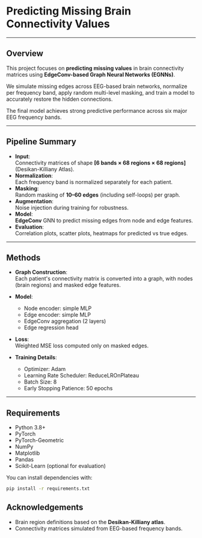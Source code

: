 
# Predicting Missing Brain Connectivity Values

---

## Overview
This project focuses on **predicting missing values** in brain connectivity matrices using **EdgeConv-based Graph Neural Networks (EGNNs)**.

We simulate missing edges across EEG-based brain networks, normalize per frequency band, apply random multi-level masking, and train a model to accurately restore the hidden connections.

The final model achieves strong predictive performance across six major EEG frequency bands.

---

## Pipeline Summary
- **Input**:  
  Connectivity matrices of shape **[6 bands × 68 regions × 68 regions]** (Desikan-Killiany Atlas).
- **Normalization**:  
  Each frequency band is normalized separately for each patient.
- **Masking**:  
  Random masking of **10–60 edges** (including self-loops) per graph.
- **Augmentation**:  
  Noise injection during training for robustness.
- **Model**:  
  **EdgeConv** GNN to predict missing edges from node and edge features.
- **Evaluation**:  
  Correlation plots, scatter plots, heatmaps for predicted vs true edges.

---


## Methods

- **Graph Construction**:  
  Each patient's connectivity matrix is converted into a graph, with nodes (brain regions) and masked edge features.
  
- **Model**:  
  - Node encoder: simple MLP
  - Edge encoder: simple MLP
  - EdgeConv aggregation (2 layers)
  - Edge regression head
  
- **Loss**:  
  Weighted MSE loss computed only on masked edges.

- **Training Details**:  
  - Optimizer: Adam
  - Learning Rate Scheduler: ReduceLROnPlateau
  - Batch Size: 8
  - Early Stopping Patience: 50 epochs

---


## Requirements

- Python 3.8+
- PyTorch
- PyTorch-Geometric
- NumPy
- Matplotlib
- Pandas
- Scikit-Learn (optional for evaluation)

You can install dependencies with:
```bash
pip install -r requirements.txt
```


## Acknowledgements
- Brain region definitions based on the **Desikan-Killiany atlas**.
- Connectivity matrices simulated from EEG-based frequency bands.




